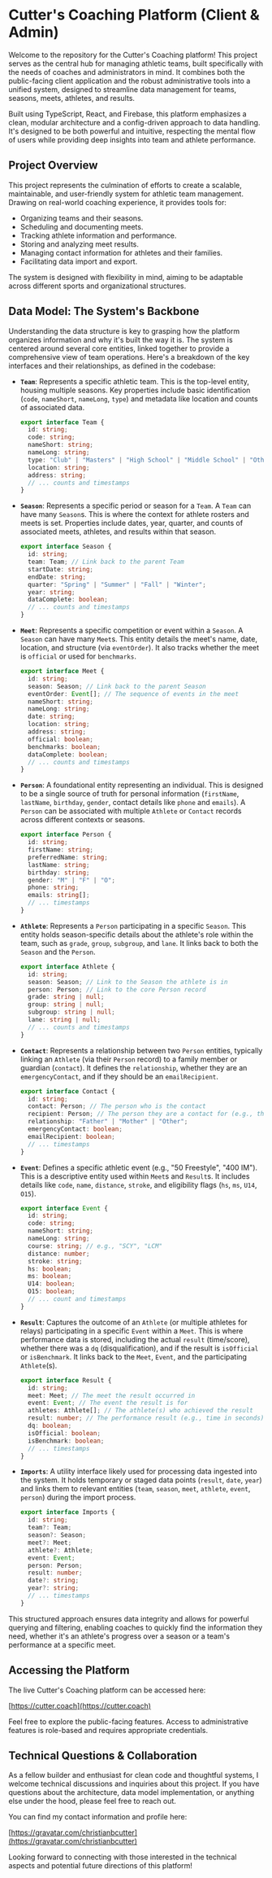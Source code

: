 # Cutter's Coaching Platform (Client & Admin)

Welcome to the repository for the Cutter's Coaching platform! This project serves as the central hub for managing athletic teams, built specifically with the needs of coaches and administrators in mind. It combines both the public-facing client application and the robust administrative tools into a unified system, designed to streamline data management for teams, seasons, meets, athletes, and results.

Built using TypeScript, React, and Firebase, this platform emphasizes a clean, modular architecture and a config-driven approach to data handling. It's designed to be both powerful and intuitive, respecting the mental flow of users while providing deep insights into team and athlete performance.

## Project Overview

This project represents the culmination of efforts to create a scalable, maintainable, and user-friendly system for athletic team management. Drawing on real-world coaching experience, it provides tools for:

- Organizing teams and their seasons.
- Scheduling and documenting meets.
- Tracking athlete information and performance.
- Storing and analyzing meet results.
- Managing contact information for athletes and their families.
- Facilitating data import and export.

The system is designed with flexibility in mind, aiming to be adaptable across different sports and organizational structures.

## Data Model: The System's Backbone

Understanding the data structure is key to grasping how the platform organizes information and why it's built the way it is. The system is centered around several core entities, linked together to provide a comprehensive view of team operations. Here's a breakdown of the key interfaces and their relationships, as defined in the codebase:

- **`Team`**: Represents a specific athletic team. This is the top-level entity, housing multiple seasons. Key properties include basic identification (`code`, `nameShort`, `nameLong`, `type`) and metadata like location and counts of associated data.
  ```typescript
  export interface Team {
    id: string;
    code: string;
    nameShort: string;
    nameLong: string;
    type: "Club" | "Masters" | "High School" | "Middle School" | "Other";
    location: string;
    address: string;
    // ... counts and timestamps
  }
  ```
- **`Season`**: Represents a specific period or season for a `Team`. A `Team` can have many `Season`s. This is where the context for athlete rosters and meets is set. Properties include dates, year, quarter, and counts of associated meets, athletes, and results within that season.
  ```typescript
  export interface Season {
    id: string;
    team: Team; // Link back to the parent Team
    startDate: string;
    endDate: string;
    quarter: "Spring" | "Summer" | "Fall" | "Winter";
    year: string;
    dataComplete: boolean;
    // ... counts and timestamps
  }
  ```
- **`Meet`**: Represents a specific competition or event within a `Season`. A `Season` can have many `Meet`s. This entity details the meet's name, date, location, and structure (via `eventOrder`). It also tracks whether the meet is `official` or used for `benchmarks`.
  ```typescript
  export interface Meet {
    id: string;
    season: Season; // Link back to the parent Season
    eventOrder: Event[]; // The sequence of events in the meet
    nameShort: string;
    nameLong: string;
    date: string;
    location: string;
    address: string;
    official: boolean;
    benchmarks: boolean;
    dataComplete: boolean;
    // ... counts and timestamps
  }
  ```
- **`Person`**: A foundational entity representing an individual. This is designed to be a single source of truth for personal information (`firstName`, `lastName`, `birthday`, `gender`, contact details like `phone` and `emails`). A `Person` can be associated with multiple `Athlete` or `Contact` records across different contexts or seasons.
  ```typescript
  export interface Person {
    id: string;
    firstName: string;
    preferredName: string;
    lastName: string;
    birthday: string;
    gender: "M" | "F" | "O";
    phone: string;
    emails: string[];
    // ... timestamps
  }
  ```
- **`Athlete`**: Represents a `Person` participating in a specific `Season`. This entity holds season-specific details about the athlete's role within the team, such as `grade`, `group`, `subgroup`, and `lane`. It links back to both the `Season` and the `Person`.
  ```typescript
  export interface Athlete {
    id: string;
    season: Season; // Link to the Season the athlete is in
    person: Person; // Link to the core Person record
    grade: string | null;
    group: string | null;
    subgroup: string | null;
    lane: string | null;
    // ... counts and timestamps
  }
  ```
- **`Contact`**: Represents a relationship between two `Person` entities, typically linking an `Athlete` (via their `Person` record) to a family member or guardian (`contact`). It defines the `relationship`, whether they are an `emergencyContact`, and if they should be an `emailRecipient`.
  ```typescript
  export interface Contact {
    id: string;
    contact: Person; // The person who is the contact
    recipient: Person; // The person they are a contact for (e.g., the athlete)
    relationship: "Father" | "Mother" | "Other";
    emergencyContact: boolean;
    emailRecipient: boolean;
    // ... timestamps
  }
  ```
- **`Event`**: Defines a specific athletic event (e.g., "50 Freestyle", "400 IM"). This is a descriptive entity used within `Meet`s and `Result`s. It includes details like `code`, `name`, `distance`, `stroke`, and eligibility flags (`hs`, `ms`, `U14`, `O15`).
  ```typescript
  export interface Event {
    id: string;
    code: string;
    nameShort: string;
    nameLong: string;
    course: string; // e.g., "SCY", "LCM"
    distance: number;
    stroke: string;
    hs: boolean;
    ms: boolean;
    U14: boolean;
    O15: boolean;
    // ... count and timestamps
  }
  ```
- **`Result`**: Captures the outcome of an `Athlete` (or multiple athletes for relays) participating in a specific `Event` within a `Meet`. This is where performance data is stored, including the actual `result` (time/score), whether there was a `dq` (disqualification), and if the result is `isOfficial` or `isBenchmark`. It links back to the `Meet`, `Event`, and the participating `Athlete`(s).
  ```typescript
  export interface Result {
    id: string;
    meet: Meet; // The meet the result occurred in
    event: Event; // The event the result is for
    athletes: Athlete[]; // The athlete(s) who achieved the result
    result: number; // The performance result (e.g., time in seconds)
    dq: boolean;
    isOfficial: boolean;
    isBenchmark: boolean;
    // ... timestamps
  }
  ```
- **`Imports`**: A utility interface likely used for processing data ingested into the system. It holds temporary or staged data points (`result`, `date`, `year`) and links them to relevant entities (`team`, `season`, `meet`, `athlete`, `event`, `person`) during the import process.
  ```typescript
  export interface Imports {
    id: string;
    team?: Team;
    season?: Season;
    meet?: Meet;
    athlete?: Athlete;
    event: Event;
    person: Person;
    result: number;
    date?: string;
    year?: string;
    // ... timestamps
  }
  ```

This structured approach ensures data integrity and allows for powerful querying and filtering, enabling coaches to quickly find the information they need, whether it's an athlete's progress over a season or a team's performance at a specific meet.

## Accessing the Platform

The live Cutter's Coaching platform can be accessed here:

[https://cutter.coach](https://cutter.coach)

Feel free to explore the public-facing features. Access to administrative features is role-based and requires appropriate credentials.

## Technical Questions & Collaboration

As a fellow builder and enthusiast for clean code and thoughtful systems, I welcome technical discussions and inquiries about this project. If you have questions about the architecture, data model implementation, or anything else under the hood, please feel free to reach out.

You can find my contact information and profile here:

[https://gravatar.com/christianbcutter](https://gravatar.com/christianbcutter)

Looking forward to connecting with those interested in the technical aspects and potential future directions of this platform!
